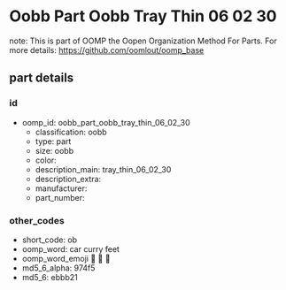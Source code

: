 # Oobb Part Oobb Tray Thin 06 02 30  

note: This is part of OOMP the Oopen Organization Method For Parts. For more details: https://github.com/oomlout/oomp_base

##  part details





### id
* oomp_id: oobb_part_oobb_tray_thin_06_02_30
  * classification: oobb
  * type: part
  * size: oobb
  * color: 
  * description_main: tray_thin_06_02_30
  * description_extra: 
  * manufacturer: 
  * part_number: 

### other_codes
* short_code: ob
* oomp_word: car curry feet
* oomp_word_emoji :car: :curry: :feet:
* md5_6_alpha: 974f5
* md5_6: ebbb21